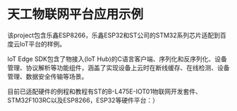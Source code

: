 # 天工物联网平台应用示例

该project包含乐鑫ESP8266，乐鑫ESP32和ST公司的STM32系列芯片适配到百度云IoT平台的样例。

IoT Edge SDK包含了物接入(IoT Hub)的C语言客户端、序列化和反序列化、设备管理、协议解析等功能组件，涵盖了实现设备上云时在断线缓存、在线检测、设备管理、数据安全传输等场景。

目前已适配硬件的例程和教程有ST的B-L475E-IOT01物联网开发套件、STM32F103RC以及ESP8266，ESP32等硬件平台：）
